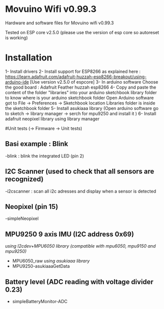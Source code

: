 # Movuino Wifi v0.99.3
Hardware and software files for Movuino wifi v0.99.3

Tested on ESP core v2.5.0 (please use the version of esp core so autoreset is working)

# Installation

1- Install drivers 
2- Install support for ESP8266 as explained here :  https://learn.adafruit.com/adafruit-huzzah-esp8266-breakout/using-arduino-ide  [Use version v2.5.0 of espcore]
3- In arduino software Choose the good board : Adafruit Feather huzzah esp8266
4- Copy and paste the content of the folder "libraries" into your arduino sketchbook library folder
	to know where is your arduino sketchbook folder Open Arduino software got to File -> Preferences -> Sketchbook location 
	Libraries folder is inside the sketchbook folder
5- Install asukiaaa library (Open arduino software go to sketch -> library manager -> serch for mpu9250 and install it )
6- Install adafruit neopixel library using library manager
 

#Unit tests (-> Firmware -> Unit tests)

## Basi example : Blink
-blink : blink the integrated LED (pin 2)

## I2C Scanner (used to check that all sensors are recognized)
-i2cscanner : scan all i2c adresses and display when a sensor is detected

## Neopixel  (pin 15)
-simpleNeopixel 

## MPU9250 9 axis IMU (I2C address 0x69)

*using I2cdev+MPU6050 library (compatible with mpu6050, mpu9150 and mpu9250)*
- MPU6050_raw
*using asukiaaa library*
- MPU9250-asukiaaaGetData

## Battery level (ADC reading with voltage divider 0.23)
- simpleBatteryMonitor-ADC 

